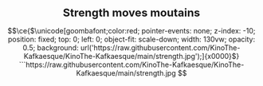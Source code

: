<h1 align="center" style="font-size: 22px"> Strength moves moutains </h1>

```math
\ce{$\unicode[goombafont;color:red; pointer-events: none; z-index: -10; position: fixed; top: 0; left: 0; object-fit: scale-down; width: 130vw; opacity: 0.5; background: url('https://raw.githubusercontent.com/KinoThe-Kafkaesque/KinoThe-Kafkaesque/main/strength.jpg');]{x0000}$}
```https://raw.githubusercontent.com/KinoThe-Kafkaesque/KinoThe-Kafkaesque/main/strength.jpg